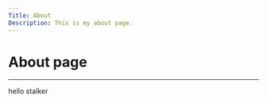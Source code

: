 ```yaml
---
Title: About
Description: This is my about page.
---
```


About page
==========================
<hr>
hello stalker
